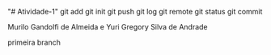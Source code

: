 "# Atividade-1" 
git add
git init
git push
git log
git remote
git status
git commit

Murilo Gandolfi de Almeida e Yuri Gregory Silva de Andrade

primeira branch
